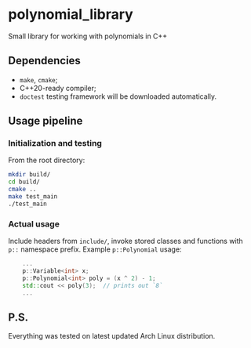 # polynomial_library

Small library for working with polynomials in C++

## Dependencies

- `make`, `cmake`;
- C++20-ready compiler;
- `doctest` testing framework will be downloaded automatically.

## Usage pipeline

### Initialization and testing

From the root directory:

```sh
mkdir build/
cd build/
cmake ..
make test_main
./test_main
```

### Actual usage

Include headers from `include/`, invoke stored classes and functions with `p::` namespace prefix. Example `p::Polynomial` usage:

```cpp
    ...
    p::Variable<int> x;
    p::Polynomial<int> poly = (x ^ 2) - 1;
    std::cout << poly(3);  // prints out `8`
    ...
```

## P.S.

Everything was tested on latest updated Arch Linux distribution.
